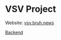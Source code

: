 # VSV Project

Website: [vsv.bruh.news](https://vsv.bruh.news)

[Backend](https://github.com/vsv-project/backend)
